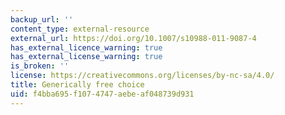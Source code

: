 ```yaml
---
backup_url: ''
content_type: external-resource
external_url: https://doi.org/10.1007/s10988-011-9087-4
has_external_licence_warning: true
has_external_license_warning: true
is_broken: ''
license: https://creativecommons.org/licenses/by-nc-sa/4.0/
title: Generically free choice
uid: f4bba695-f107-4747-aebe-af048739d931
---
```

